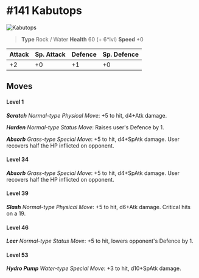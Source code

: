 # #141 Kabutops


![Kabutops](https://img.pokemondb.net/sprites/home/normal/1x/kabutops.png)

> **Type** Rock / Water
> **Health** 60 (+ 6\*lvl)
> **Speed** +0

| Attack | Sp. Attack | Defence | Sp. Defence |
| ------ | ---------- | ------- | ----------- |
| +2 | +0 | +1 | +0 |

## Moves
#### Level 1

***Scratch** Normal-type Physical Move*: +5 to hit, d4+Atk damage. 

***Harden** Normal-type Status Move*: Raises user's Defence by 1.

***Absorb** Grass-type Special Move*: +5 to hit, d4+SpAtk damage. User recovers half the HP inflicted on opponent.
#### Level 34

***Absorb** Grass-type Special Move*: +5 to hit, d4+SpAtk damage. User recovers half the HP inflicted on opponent.
#### Level 39

***Slash** Normal-type Physical Move*: +5 to hit, d6+Atk damage. Critical hits on a 19.
#### Level 46

***Leer** Normal-type Status Move*: +5 to hit, lowers opponent's Defence by 1.
#### Level 53

***Hydro Pump** Water-type Special Move*: +3 to hit, d10+SpAtk damage. 

